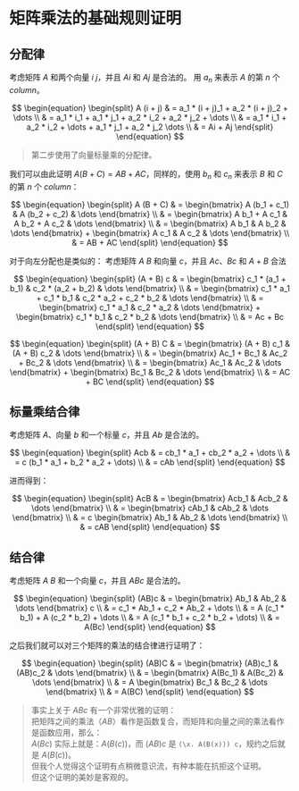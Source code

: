 # 矩阵乘法的基础规则证明

## 分配律

考虑矩阵 $A$ 和两个向量 $i$ $j$，并且 $Ai$ 和 $Aj$ 是合法的。
用 $a_n$ 来表示 $A$ 的第 $n$ 个 _column_。

$$
\begin{equation}
\begin{split}
A (i + j)
& = a_1 * (i + j)_1 + a_2 * (i + j)_2 + \dots \\ 
& = a_1 * i_1 + a_1 * j_1 + a_2 * i_2 + a_2 * j_2 + \dots \\
& = a_1 * i_1 + a_2 * i_2 + \dots + a_1 * j_1 + a_2 * j_2 \dots \\
& = Ai + Aj
\end{split}
\end{equation}
$$

> 第二步使用了向量标量乘的分配律。

我们可以由此证明 $A (B + C) = AB + AC$，同样的，使用 $b_n$ 和 $c_n$ 来表示 $B$ 和 $C$ 的第 $n$ 个 _column_：

$$
\begin{equation}
\begin{split}
A (B + C)
& = \begin{bmatrix} A (b_1 + c_1) & A (b_2 + c_2) & \dots \end{bmatrix} \\
& = \begin{bmatrix} A b_1 + A c_1 & A b_2 + A c_2 & \dots \end{bmatrix} \\
& = \begin{bmatrix} A b_1 & A b_2 & \dots \end{bmatrix} + \begin{bmatrix} A c_1 & A c_2 & \dots \end{bmatrix} \\
& = AB + AC
\end{split}
\end{equation}
$$

对于向左分配也是类似的：
考虑矩阵 $A$ $B$ 和向量 $c$，并且 $Ac$、$Bc$ 和 $A + B$ 合法

$$
\begin{equation}
\begin{split}
(A + B) c
& = \begin{bmatrix} c_1 * (a_1 + b_1) & c_2 * (a_2 + b_2) & \dots \end{bmatrix} \\
& = \begin{bmatrix} c_1 * a_1 + c_1 * b_1 & c_2 * a_2 + c_2 * b_2 & \dots \end{bmatrix} \\
& = \begin{bmatrix} c_1 * a_1 & c_2 * a_2 & \dots \end{bmatrix} + \begin{bmatrix} c_1 * b_1 & c_2 * b_2 & \dots \end{bmatrix} \\
& = Ac + Bc
\end{split}
\end{equation}
$$

$$
\begin{equation}
\begin{split}
(A + B) C
& = \begin{bmatrix} (A + B) c_1 & (A + B) c_2 & \dots \end{bmatrix} \\
& = \begin{bmatrix} Ac_1 + Bc_1 & Ac_2 + Bc_2 & \dots \end{bmatrix} \\
& = \begin{bmatrix} Ac_1 & Ac_2 & \dots \end{bmatrix} + \begin{bmatrix} Bc_1 & Bc_2 & \dots \end{bmatrix} \\
& = AC + BC
\end{split}
\end{equation}
$$

## 标量乘结合律

考虑矩阵 $A$、向量 $b$ 和一个标量 $c$，并且 $Ab$ 是合法的。

$$
\begin{equation}
\begin{split}
Acb
& = cb_1 * a_1 + cb_2 * a_2 + \dots \\
& = c (b_1 * a_1 + b_2 * a_2 + \dots) \\
& = cAb
\end{split}
\end{equation}
$$

进而得到：

$$
\begin{equation}
\begin{split}
AcB
& = \begin{bmatrix} Acb_1 & Acb_2 & \dots \end{bmatrix} \\
& = \begin{bmatrix} cAb_1 & cAb_2 & \dots \end{bmatrix} \\
& = c \begin{bmatrix} Ab_1 & Ab_2 & \dots \end{bmatrix} \\
& = cAB
\end{split}
\end{equation}
$$

## 结合律

考虑矩阵 $A$ $B$ 和一个向量 $c$，并且 $ABc$ 是合法的。

$$
\begin{equation}
\begin{split}
(AB)c
& = \begin{bmatrix} Ab_1 & Ab_2 & \dots \end{bmatrix} c \\
& = c_1 * Ab_1 + c_2 * Ab_2 + \dots \\
& = A (c_1 * b_1) + A (c_2 * b_2) + \dots \\
& = A (c_1 * b_1 + c_2 * b_2 + \dots) \\
& = A(Bc)
\end{split}
\end{equation}
$$

之后我们就可以对三个矩阵的乘法的结合律进行证明了：

$$
\begin{equation}
\begin{split}
(AB)C
& = \begin{bmatrix} (AB)c_1 & (AB)c_2 & \dots \end{bmatrix} \\
& = \begin{bmatrix} A(Bc_1) & A(Bc_2) & \dots \end{bmatrix} \\
& = A \begin{bmatrix} Bc_1 & Bc_2 & \dots \end{bmatrix} \\
& = A(BC)
\end{split}
\end{equation}
$$

> 事实上关于 $ABc$ 有一个非常优雅的证明：  
> 把矩阵之间的乘法（$AB$）看作是函数复合，而矩阵和向量之间的乘法看作是函数应用，那么：  
> $A(Bc)$ 实际上就是：$A(B(c))$，而 $(AB)c$ 是 `(\x. A(B(x))) c`，规约之后就是 $A(B(c))$。  
> 但我个人觉得这个证明有点稍微意识流，有种本能在抗拒这个证明。  
> 但这个证明的美妙是客观的。
